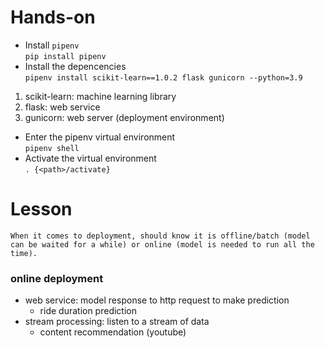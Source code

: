 # Hands-on    
* Install `pipenv`  
```pip install pipenv```   
* Install the depencencies    
```pipenv install scikit-learn==1.0.2 flask gunicorn --python=3.9```   
1. scikit-learn: machine learning library
2. flask: web service
3. gunicorn: web server (deployment environment)    
* Enter the pipenv virtual environment   
```pipenv shell```
* Activate the virtual environment   
```. {<path>/activate}```


# Lesson
    When it comes to deployment, should know it is offline/batch (model can be waited for a while) or online (model is needed to run all the time).
### online deployment
* web service: model response to http request to make prediction
    * ride duration prediction 
* stream processing: listen to a stream of data
    * content recommendation (youtube)
